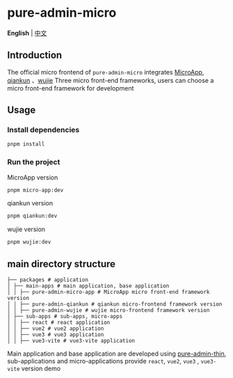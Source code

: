 <h1>pure-admin-micro</h1>

**English** | [中文](./README.md)

## Introduction

The official micro frontend of `pure-admin-micro` integrates [MicroApp](https://micro-zoe.github.io/micro-app/), [qiankun](https://qiankun.umijs.org/zh) 、[wujie](https://wujie-micro.github.io/doc/) Three micro front-end frameworks, users can choose a micro front-end framework for development

## Usage

### Install dependencies

```sh
pnpm install
```

### Run the project

MicroApp version

```sh
pnpm micro-app:dev
```

qiankun version

```sh
pnpm qiankun:dev
```

wujie version

```sh
pnpm wujie:dev
```

## main directory structure

```
├── packages # application
│ ├── main-apps # main application, base application
│ │ ├── pure-admin-micro-app # MicroApp micro front-end framework version
│ │ ├── pure-admin-qiankun # qiankun micro-frontend framework version
│ │ ├── pure-admin-wujie # wujie micro-frontend framework version
│ ├── sub-apps # sub-apps, micro-apps
│ │ ├── react # react application
│ │ ├── vue2 # vue2 application
│ │ ├── vue3 # vue3 application
│ │ ├── vue3-vite # vue3-vite application
```

Main application and base application are developed using [pure-admin-thin](https://github.com/xiaoxian521/pure-admin-thin), sub-applications and micro-applications provide `react`, `vue2`, `vue3` , `vue3-vite` version demo
